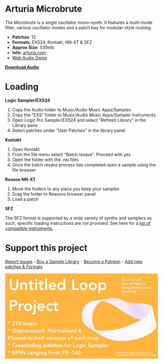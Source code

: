 # Arturia Microbrute

The Microbrute is a single oscillator mono-synth. It features a multi-mode filter, various oscillator modes and a patch bay for modular-style routiing.

-  **Patches**: 12
-   **Formats:** EXS24, Kontakt, NN-XT & SFZ
-   **Approx Size:** 530mb
-   **Info:** [arturia.com](https://www.arturia.com/microbrute/overview/)
- [Web Audio Demo](https://www.modularsamples.com/Demos/demos/ArturiaMicrobrute.html)

**[Download Audio](https://github.com/publicsamples/Arturia-Microbrute/releases/tag/1.0)**


# Loading

**Logic Sampler/EXS24**

1. Copy the Audio folder to Music/Audio Music Apps/Samples
2. Copy the "EXS" folder to Music/Audio Music Apps/Sampler Instruments
3. Open Logic Pro Sampler/EXS24 and select "Refresh Library" in the Library pane
4. Select patches under "User Patches" in the library panel 

****Kontakt****

1.  Open Kontakt
2. From the file menu select "Batch resave". Proceed with yes
3. Open the folder with the .nki files
4. Once the batch resave process has completed open a sample using the file browser

**Reason NN-XT**

1. Move the folders to any place you keep your samples
2. Drag the folder to Reasons browser panel
3. Load a patch

**SFZ**

The SFZ format is supported by a wide variety of synths and samplers as such, specific loading instructions are not provided. See here for a [list of compatible instruments.](https://sfzformat.com/software/players/) 

# Support this project

[Report issues](/issues) - [Buy a Sample Library](https://gumroad.com/modularsamples) - [Become a Patreon](https://www.patreon.com/modularsamples) - [Add new patches & Formats](/pulls)

[
![Sample library disks](https://github.com/publicsamples/Public-Samples/blob/master/images/ulp.jpg?raw=true)
](https://gum.co/TdDvx)
